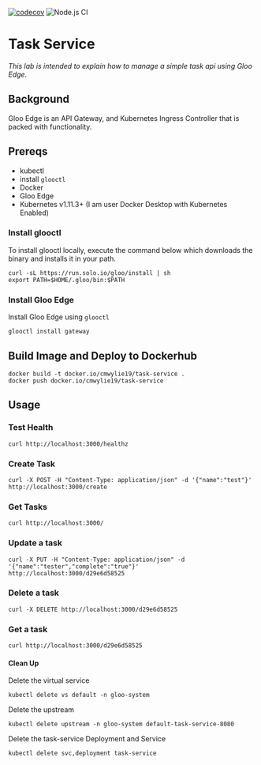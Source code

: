 [![codecov](https://codecov.io/gh/cmwylie19/task-service/branch/master/graph/badge.svg?token=BRK6V3DOQA)](https://codecov.io/gh/cmwylie19/task-service) ![Node.js CI](https://github.com/cmwylie19/task-service/workflows/Node.js%20CI/badge.svg)
# Task Service
_This lab is intended to explain how to manage a simple task api using Gloo Edge._

## Background
Gloo Edge is an API Gateway, and Kubernetes Ingress Controller that is packed with functionality. 

## Prereqs
- kubectl
- install `glooctl`
- Docker
- Gloo Edge 
- Kubernetes v1.11.3+ (I am user Docker Desktop with Kubernetes Enabled)


### Install glooctl
To install glooctl locally, execute the command below which downloads the binary and installs it in your path.
```
curl -sL https://run.solo.io/gloo/install | sh
export PATH=$HOME/.gloo/bin:$PATH
```
### Install Gloo Edge
Install Gloo Edge using `glooctl`
```
glooctl install gateway
```

## Build Image and Deploy to Dockerhub
```
docker build -t docker.io/cmwylie19/task-service .
docker push docker.io/cmwylie19/task-service
```
## Usage

### Test Health

```
curl http://localhost:3000/healthz
```

### Create Task

```
curl -X POST -H "Content-Type: application/json" -d '{"name":"test"}' http://localhost:3000/create
```

### Get Tasks

```
curl http://localhost:3000/
```

### Update a task

```
curl -X PUT -H "Content-Type: application/json" -d '{"name":"tester","complete":"true"}' http://localhost:3000/d29e6d58525
```

### Delete a task

```
curl -X DELETE http://localhost:3000/d29e6d58525
```


### Get a task

```
curl http://localhost:3000/d29e6d58525
```


#### Clean Up
Delete the virtual service
```
kubectl delete vs default -n gloo-system
```

Delete the upstream
```
kubectl delete upstream -n gloo-system default-task-service-8080
```

Delete the task-service Deployment and Service
```
kubectl delete svc,deployment task-service
```
